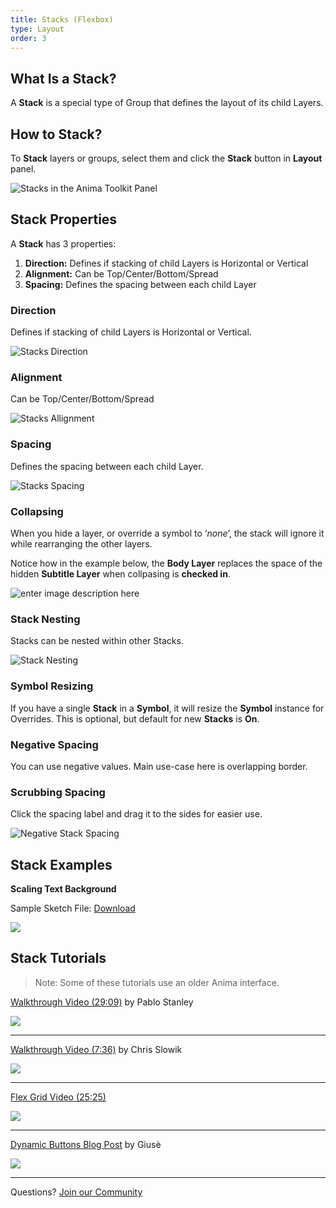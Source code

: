 ```yaml
---
title: Stacks (Flexbox)
type: Layout
order: 3
---
```

## What Is a Stack?

A **Stack** is a special type of Group that defines the layout of its child Layers.

## How to Stack?

To **Stack** layers or groups, select them and click the **Stack** button in **Layout** panel.

![Stacks in the Anima Toolkit Panel](http://f.cl.ly/items/3V3N2X3n373j23301k3w/v3%20%E2%80%93%20small%20Layout%20Stack.png)

## Stack Properties

A **Stack** has 3 properties:

1. **Direction:** Defines if stacking of child Layers is Horizontal or Vertical
2. **Alignment:** Can be Top/Center/Bottom/Spread
3. **Spacing:** Defines the spacing between each child Layer

### Direction

Defines if stacking of child Layers is Horizontal or Vertical.

![Stacks Direction](http://f.cl.ly/items/3B0c1x062d2R1I31472F/[73ffa457beddbe87910da1905b2161c4]_Stacks%20Direction.gif)

### Alignment

Can be Top/Center/Bottom/Spread

![Stacks Allignment](http://f.cl.ly/items/3v373a1S082Z1g2x212G/[0131fc1c695c7251384248a099cbccfe]_Stacks%20allign.gif)

### Spacing

Defines the spacing between each child Layer.

![Stacks Spacing](http://f.cl.ly/items/1T37201k2f0J2n1J3P1k/[785bc2b1d2873d8bf22592f643c34fd4]_Stacks%20Spacing.gif)
### Collapsing

When you hide a layer, or override a symbol to ‘_none_’, the stack will ignore it while rearranging the other layers.

Notice how in the example below, the **Body Layer** replaces the space of the hidden **Subtitle Layer** when collpasing is **checked in**.

![enter image description here](http://f.cl.ly/items/0F0S2Y1m0b2R3p3V0V1Z/%5B37f0cbf823c0a35a54bc952e06aa1bef%5D_Collapsing%20Stack.gif)

### Stack Nesting

 Stacks can be nested within other Stacks.

![Stack Nesting](http://f.cl.ly/items/47421I3z0O250e1N1226/%5B76fc2f94cef0a4bd0aff3c067132fd0e%5D_Nested%20stacks.gif)

### Symbol Resizing

If you have a single **Stack** in a **Symbol**, it will resize the **Symbol** instance for Overrides. This is optional, but default for new **Stacks** is **On**.

### Negative Spacing

You can use negative values. Main use-case here is overlapping border.

### Scrubbing Spacing

Click the spacing label and drag it to the sides for easier use.

![Negative Stack Spacing](http://f.cl.ly/items/3L2u3I2p433X3M1J2d0W/%5B153284e5baebfe994ba0bb8e649ea6e5%5D_Negative%20spacing%20stacks.gif)

## Stack Examples

 **Scaling Text Background** 

Sample Sketch File: [Download](http://bit.ly/2lJ4luf)

![](http://f.cl.ly/items/3K200o0U272d0O1D2f15/[9c84ec9f7263192f7910a0f92b0cc9c5]_Scaling%20background.gif)

## Stack Tutorials

> Note: Some of these tutorials use an older Anima interface.

[Walkthrough Video (29:09)](https://www.youtube.com/watch?v=DiCXg17CwIY) by Pablo Stanley

![](https://docs.animaapp.com/images/pablo.jpg)

---

[Walkthrough Video (7:36)](https://designers.how/episodes/use-auto-layout-to-be-more-effective) by Chris Slowik

![](https://docs.animaapp.com/images/designers-how.png)

---

[Flex Grid Video (25:25)](https://www.youtube.com/watch?v=g--AD_Yp5lk)

![](https://docs.animaapp.com/images/alan.png)

---

[Dynamic Buttons Blog Post](https://medium.com/@giuse/overrides-dynamic-buttons-in-sketch-c9ccfb6a5682#.v4widi6sc) by Giusè

![](https://docs.animaapp.com/images/dynamic-button.gif)

---

Questions? [Join our Community](http://facebook.animaapp.com)

